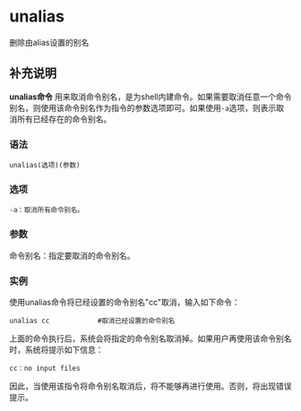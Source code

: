 unalias
===

删除由alias设置的别名

## 补充说明

**unalias命令** 用来取消命令别名，是为shell内建命令。如果需要取消任意一个命令别名，则使用该命令别名作为指令的参数选项即可。如果使用`-a`选项，则表示取消所有已经存在的命令别名。

### 语法  

```
unalias(选项)(参数)
```

### 选项  

```
-a：取消所有命令别名。
```

### 参数  

命令别名：指定要取消的命令别名。

### 实例  

使用unalias命令将已经设置的命令别名"cc"取消，输入如下命令：

```
unalias cc            #取消已经设置的命令别名
```

上面的命令执行后，系统会将指定的命令别名取消掉。如果用户再使用该命令别名时，系统将提示如下信息：

```
cc：no input files
```

因此，当使用该指令将命令别名取消后，将不能够再进行使用。否则，将出现错误提示。


<!-- Linux命令行搜索引擎：https://jaywcjlove.github.io/linux-command/ -->